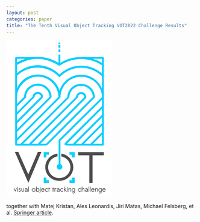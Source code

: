 ```yaml
---
layout: post
categories: paper
title: "The Tenth Visual Object Tracking VOT2022 Challenge Results"
---
```


![image](/assets/images/vot2022_logo_website_large.png)

together with Matej Kristan, Ales Leonardis, Jiri Matas, Michael Felsberg, et al. [Springer article](https://www.springerprofessional.de/the-tenth-visual-object-tracking-vot2022-challenge-results/24018090).
